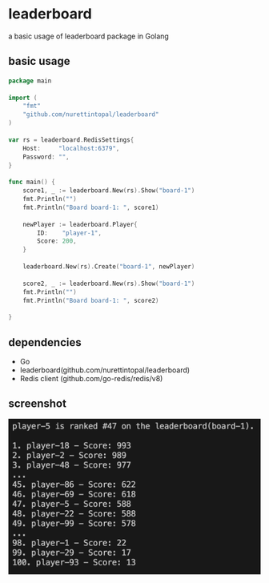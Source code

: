 leaderboard
==============================================
a basic usage of leaderboard package in Golang

## basic usage
```go
package main

import (
	"fmt"
	"github.com/nurettintopal/leaderboard"
)

var rs = leaderboard.RedisSettings{
	Host:     "localhost:6379",
	Password: "",
}

func main() {
	score1, _ := leaderboard.New(rs).Show("board-1")
	fmt.Println("")
	fmt.Println("Board board-1: ", score1)

	newPlayer := leaderboard.Player{
		ID:    "player-1",
		Score: 200,
	}

	leaderboard.New(rs).Create("board-1", newPlayer)

	score2, _ := leaderboard.New(rs).Show("board-1")
	fmt.Println("")
	fmt.Println("Board board-1: ", score2)

}

```

## dependencies
* Go
* leaderboard(github.com/nurettintopal/leaderboard)
* Redis client (github.com/go-redis/redis/v8)

## screenshot
![leaderboard sample](https://github.com/nurettintopal/leaderboard/blob/main/docs/sample.png?raw=true)
